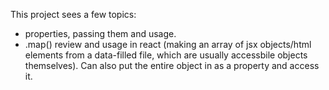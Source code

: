 This project sees a few topics:
- properties, passing them and usage.
- .map() review and usage in react (making an array of jsx objects/html elements from a data-filled file, which are usually accessbile objects themselves). Can also put the entire object in as a property and access it.